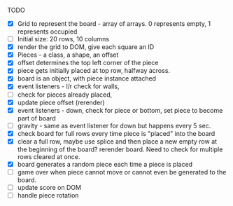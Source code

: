 TODO

- [x] Grid to represent the board - array of arrays. 0 represents empty, 1 represents occupied
- [ ] Initial size: 20 rows, 10 columns
- [x] render the grid to DOM, give each square an ID
- [x] Pieces - a class,  a shape, an offset
- [x] offset determines the top left corner of the piece
- [x] piece gets initially placed at top row, halfway across.
- [x] board is an object, with piece instance attached
- [x] event listeners - l/r check for walls,
- [ ] check for pieces already placed,
- [x] update piece offset (rerender)
- [x] event listeners - down, check for piece or bottom, set piece to become part of board
- [ ] gravity - same as event listener for down but happens every 5 sec.
- [x] check board for full rows every time piece is "placed" into the board
- [x] clear a full row, maybe use splice and then place a new empty row at the beginning of the board? rerender board. Need to check for multiple rows cleared at once.
- [x] board generates a random piece each time a piece is placed
- [ ] game over when piece cannot move or cannot even be generated to the board.
- [ ] update score on DOM
- [ ] handle piece rotation
